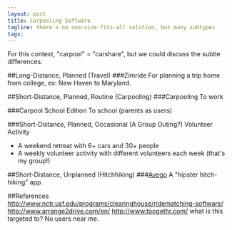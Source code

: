 ```yaml
---
layout: post
title: Carpooling Software
tagline: there's no one-size-fits-all solution, but many subtypes
tags:
---
```


For this context, "carpool" = "carshare", but we could discuss
the subtle differences.


##Long-Distance, Planned (Travel)
###Zimride
For planning a trip home from college, ex: New Haven to Maryland.

##Short-Distance, Planned, Routine (Carpooling)
###Carpooling
To work

###Carpool School Edition
To school (parents as users)

###Short-Distance, Planned, Occasional (A Group Outing?)
Volunteer Activity
- A weekend retreat with 6+ cars and 30+ people
- A weekly volunteer activity with different volunteers each week (that's my group!)

##Short-Distance, Unplanned (Hitchhiking)
###[Avego](http://www.avego.com/)
A "hipster hitch-hiking" app.

##References
<http://www.nctr.usf.edu/programs/clearinghouse/ridematching-software/>
<http://www.arrange2drive.com/en/>
<http://www.toogethr.com/> what is this targeted to? No users near me.
